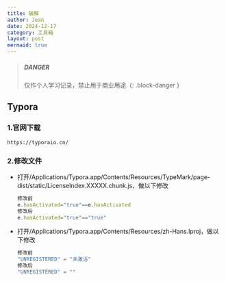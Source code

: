 ```yaml
---
title: 破解
author: Jean
date: 2024-12-17
category: 工具箱
layout: post
mermaid: true
---
```


> ##### DANGER
>
> 仅作个人学习记录，禁止用于商业用途.
{: .block-danger }

Typora
-------------

[参考文章]: https://blog.csdn.net/a79998/article/details/138564412



### 1.官网下载

```http
https://typoraio.cn/
```

### 2.修改文件

- 打开/Applications/Typora.app/Contents/Resources/TypeMark/page-dist/static/LicenseIndex.XXXXX.chunk.js，做以下修改

  ```javascript
  修改前
  e.hasActivated="true"==e.hasActivated
  修改后
  e.hasActivated="true"=="true"
  ```

- 打开/Applications/Typora.app/Contents/Resources/zh-Hans.lproj，做以下修改

  ```javascript
  修改前
  "UNREGISTERED" = "未激活"
  修改后
  "UNREGISTERED" = ""
  ```

